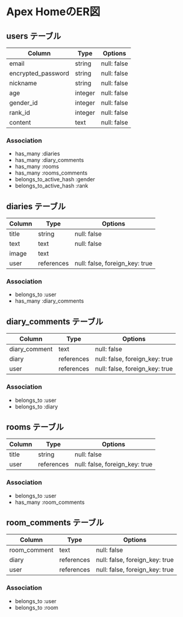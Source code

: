 # Apex HomeのER図

## users テーブル

| Column             | Type    | Options     |
| ------------------ | ------- | ----------- |
| email              | string  | null: false |
| encrypted_password | string  | null: false |
| nickname           | string  | null: false |
| age                | integer | null: false |
| gender_id          | integer | null: false |
| rank_id            | integer | null: false |
| content            | text    | null: false |

### Association

- has_many :diaries
- has_many :diary_comments
- has_many :rooms
- has_many :rooms_comments
- belongs_to_active_hash :gender
- belongs_to_active_hash :rank

## diaries テーブル

| Column     |     Type       | Options                        |
| ---------- | ---------- | ------------------------------ |
| title      | string     | null: false                    |
| text       | text       | null: false                    |
| image      | text       |                                |
| user       | references | null: false, foreign_key: true |

### Association

- belongs_to :user
- has_many   :diary_comments

## diary_comments テーブル

| Column            | Type       | Options                        |
| ----------------- | ---------- | ------------------------------ |
| diary_comment     | text       | null: false                    |
| diary             | references | null: false, foreign_key: true |
| user              | references | null: false, foreign_key: true |

### Association

- belongs_to :user
- belongs_to :diary

## rooms テーブル

| Column     |     Type       | Options                        |
| ---------- | ---------- | ------------------------------ |
| title      | string     | null: false                    |
| user       | references | null: false, foreign_key: true |

### Association

- belongs_to :user
- has_many   :room_comments

## room_comments テーブル

| Column            | Type       | Options                        |
| ----------------- | ---------- | ------------------------------ |
| room_comment      | text       | null: false                    |
| diary             | references | null: false, foreign_key: true |
| user              | references | null: false, foreign_key: true |

### Association

- belongs_to :user
- belongs_to :room
